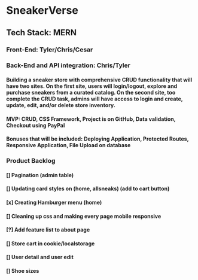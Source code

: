 # SneakerVerse

## Tech Stack: MERN

### Front-End: Tyler/Chris/Cesar

### Back-End and API integration: Chris/Tyler

#### Building a sneaker store with comprehensive CRUD functionality that will have two sites. On the first site, users will login/logout, explore and purchase sneakers from a curated catalog. On the second site, too complete the CRUD task, admins will have access to login and create, update, edit, and/or delete store inventory.

#### MVP: CRUD, CSS Framework, Project is on GitHub, Data validation, Checkout using PayPal

#### Bonuses that will be included: Deploying Application, Protected Routes, Responsive Application, File Upload on database

### Product Backlog 
#### [] Pagination (admin table)
#### [] Updating card styles on (home, allsneaks) (add to cart button)
#### [x] Creating Hamburger menu (home)
#### [] Cleaning up css and making every page mobile responsive
#### [?] Add feature list to about page
#### [] Store cart in cookie/localstorage
#### [] User detail and user edit
#### [] Shoe sizes
